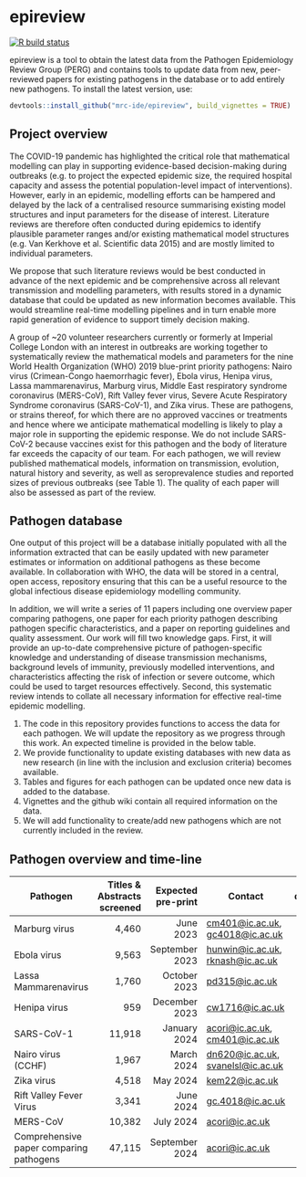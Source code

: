 # epireview

<!-- badges: start -->
[![R build status](https://github.com/mrc-ide/EpiEstim/workflows/R-CMD-check/badge.svg)](https://github.com/mrc-ide/epireview/actions)
<!-- badges: end -->

epireview is a tool to obtain the latest data from the Pathogen Epidemiology Review Group (PERG) and contains tools to update data from new, peer-reviewed papers for existing pathogens in the database or to add entirely new pathogens.
To install the latest version, use:
```r
devtools::install_github("mrc-ide/epireview", build_vignettes = TRUE)
```

## Project overview
The COVID-19 pandemic has highlighted the critical role that mathematical modelling can play in supporting evidence-based decision-making during outbreaks (e.g. to project the expected epidemic size, the required hospital capacity and assess the potential population-level impact of interventions). However, early in an epidemic, modelling efforts can be hampered and delayed by the lack of a centralised resource summarising existing model structures and input parameters for the disease of interest. Literature reviews are therefore often conducted during epidemics to identify plausible parameter ranges and/or existing mathematical model structures (e.g. Van Kerkhove et al. Scientific data 2015) and are mostly limited to individual parameters.

We propose that such literature reviews would be best conducted in advance of the next epidemic and be comprehensive across all relevant transmission and modelling parameters, with results stored in a dynamic database that could be updated as new information becomes available. This would streamline real-time modelling pipelines and in turn enable more rapid generation of evidence to support timely decision making.

A group of ~20 volunteer researchers currently or formerly at Imperial College London with an interest in outbreaks are working together to systematically review the mathematical models and parameters for the nine World Health Organization (WHO) 2019 blue-print priority pathogens: Nairo virus (Crimean-Congo haemorrhagic fever), Ebola virus, Henipa virus, Lassa mammarenavirus, Marburg virus, Middle East respiratory syndrome coronavirus (MERS-CoV), Rift Valley fever virus, Severe Acute Respiratory Syndrome coronavirus (SARS-CoV-1), and Zika virus. These are pathogens, or strains thereof, for which there are no approved vaccines or treatments and hence where we anticipate mathematical modelling is likely to play a major role in supporting the epidemic response. We do not include SARS-CoV-2 because vaccines exist for this pathogen and the body of literature far exceeds the capacity of our team. For each pathogen, we will review published mathematical models, information on transmission, evolution, natural history and severity, as well as seroprevalence studies and reported sizes of previous outbreaks (see Table 1). The quality of each paper will also be assessed as part of the review. 

## Pathogen database
One output of this project will be a database initially populated with all the information extracted that can be easily updated with new parameter estimates or information on additional pathogens as these become available. In collaboration with WHO, the data will be stored in a central, open access, repository ensuring that this can be a useful resource to the global infectious disease epidemiology modelling community.

In addition, we will write a series of 11 papers including one overview paper comparing pathogens, one paper for each priority pathogen describing pathogen specific characteristics, and a paper on reporting guidelines and quality assessment. Our work will fill two knowledge gaps. First, it will provide an up-to-date comprehensive picture of pathogen-specific knowledge and understanding of disease transmission mechanisms, background levels of immunity, previously modelled interventions, and characteristics affecting the risk of infection or severe outcome, which could be used to target resources effectively. Second, this systematic review intends to collate all necessary information for effective real-time epidemic modelling. 

1. The code in this repository provides functions to access the data for each pathogen. We will update the repository as we progress through this work. An expected timeline is provided in the below table.
2. We provide functionality to update existing databases with new data as new research (in line with the inclusion and exclusion criteria) becomes available.
3. Tables and figures for each pathogen can be updated once new data is added to the database.
4. Vignettes and the github wiki contain all required information on the data.
5. We will add functionality to create/add new pathogens which are not currently included in the review. 


## Pathogen overview and time-line

| Pathogen       | Titles & Abstracts screened | Expected pre-print | Contact | doi|
| ------------- | -------------:| -----:| -- |-- |
| Marburg virus |         4,460 | June 2023      | cm401@ic.ac.uk, gc4018@ic.ac.uk||
| Ebola virus   |         9,563 | September 2023 | hunwin@ic.ac.uk, rknash@ic.ac.uk||
| Lassa Mammarenavirus  | 1,760 | October 2023   | pd315@ic.ac.uk ||
| Henipa virus  |           959 | December 2023  | cw1716@ic.ac.uk ||
| SARS-CoV-1    |        11,918 | January 2024   | acori@ic.ac.uk, cm401@ic.ac.uk || 
| Nairo virus (CCHF) |     1,967| March 2024     |dn620@ic.ac.uk, svanelsl@ic.ac.uk||
| Zika virus|              4,518| May 2024       |kem22@ic.ac.uk||
| Rift Valley Fever Virus| 3,341| June 2024      |gc.4018@ic.ac.uk||
| MERS-CoV|               10,382| July 2024      |acori@ic.ac.uk||
| Comprehensive paper comparing pathogens |47,115|September 2024|acori@ic.ac.uk||





